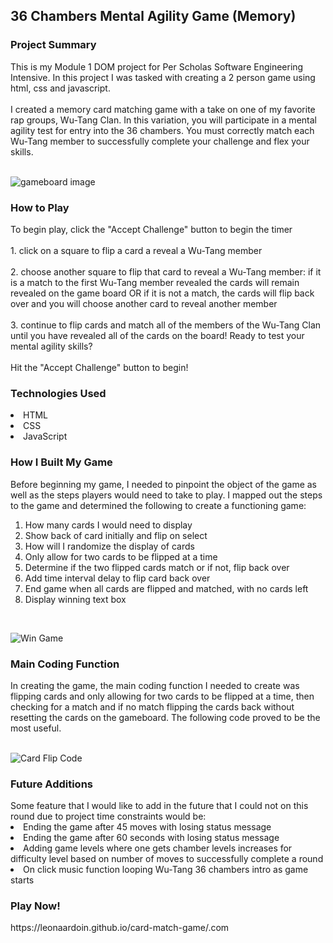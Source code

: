 <h2> 36 Chambers Mental Agility Game (Memory) </h2>

<h3>Project Summary</h3> 
This is my Module 1 DOM project for Per Scholas Software Engineering Intensive. In this project I was tasked with creating a 2 person game using html, css and javascript. <br>
<br>
I created a memory card matching game with a take on one of my favorite rap groups, Wu-Tang Clan. In this variation, you will participate in a mental agility test for entry into the 36 chambers. You must correctly match each Wu-Tang member to successfully complete your challenge and flex your skills.
<br>
<br>

![gameboard image](https://user-images.githubusercontent.com/126014224/229874621-733ae376-e2d0-495a-b644-5391a37b66f0.JPG)

<h3>How to Play</h3>
To begin play, click the "Accept Challenge" button to begin the timer<br>
<br>
1. click on a square to flip a card a reveal a Wu-Tang member<br>
<br>
2. choose another square to flip that card to reveal a Wu-Tang member: if it is a match to the first Wu-Tang member revealed the cards will remain revealed on the game board OR if it is not a match, the cards will flip back over and you will choose another card to reveal another member <br>
<br>
3. continue to flip cards and match all of the members of the Wu-Tang Clan until you have revealed all of the cards on the board!
Ready to test your mental agility skills? <br>
<br>
Hit the "Accept Challenge" button to begin!


<h3>Technologies Used</h3>
<li>HTML</li>
<li>CSS</li>
<li>JavaScript</li>

<h3>How I Built My Game</h3>

Before beginning my game, I needed to pinpoint the object of the game as well as the steps players would need to take to play. I mapped out the steps to the game and determined the following to create a functioning game:
<ol>
<li>How many cards I would need to display</li>
<li>Show back of card initially and flip on select</li>
<li>How will I randomize the display of cards</li>
<li>Only allow for two cards to be flipped at a time</li>
<li>Determine if the two flipped cards match or if not, flip back over</li>
<li>Add time interval delay to flip card back over</li>
<li>End game when all cards are flipped and matched, with no cards left</li>
<li>Display winning text box</li>  
</ol>

<br>

![Win Game](https://user-images.githubusercontent.com/126014224/229876016-01fdf906-5382-4e82-93d8-bdc1d76c8bf3.JPG)


<h3>Main Coding Function</h3>
In creating the game, the main coding function I needed to create was flipping cards and only allowing for two cards to be flipped at a time, then checking for a match and if no match flipping the cards back without resetting the cards on the gameboard. The following code proved to be the most useful. 
<br>
<br>

![Card Flip Code](https://user-images.githubusercontent.com/126014224/229875121-085dd173-4ade-4a6c-9196-731d96f9d40f.JPG)


<h3>Future Additions</h3>
Some feature that I would like to add in the future that I could not on this round due to project time constraints would be:
<li>Ending the game after 45 moves with losing status message</li>
<li>Ending the game after 60 seconds with losing status message</li>
<li>Adding game levels where one gets chamber levels increases for difficulty level based on number of moves to successfully complete a round</li>
<li>On click music function looping Wu-Tang 36 chambers intro as game starts</li>

<h3>Play Now!</h3>
https://leonaardoin.github.io/card-match-game/.com





